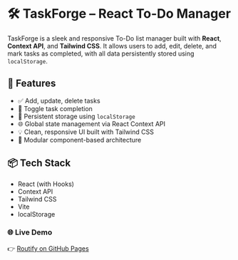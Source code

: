 # 🛠️ TaskForge – React To-Do Manager

TaskForge is a sleek and responsive To-Do list manager built with **React**, **Context API**, and **Tailwind CSS**. It allows users to add, edit, delete, and mark tasks as completed, with all data persistently stored using `localStorage`.

## 🚀 Features

- ✅ Add, update, delete tasks
- 🔄 Toggle task completion
- 💾 Persistent storage using `localStorage`
- 🌐 Global state management via React Context API
- 💡 Clean, responsive UI built with Tailwind CSS
- 🧱 Modular component-based architecture

## 📦 Tech Stack

- React (with Hooks)
- Context API
- Tailwind CSS
- Vite
- localStorage

### 🌐 Live Demo

👉 [Routify on GitHub Pages](https://adarshsingh-1.github.io/TaskForge)

